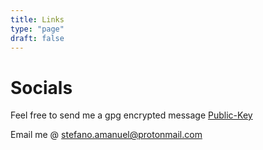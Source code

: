 ```yaml
---
title: Links
type: "page"
draft: false
---
```


# Socials
Feel free to send me a gpg encrypted message [Public-Key](/txts/gpg-public-key.txt)

Email me @ [stefano.amanuel@protonmail.com](mailto:stefano.amanuel@protonmail.com)

